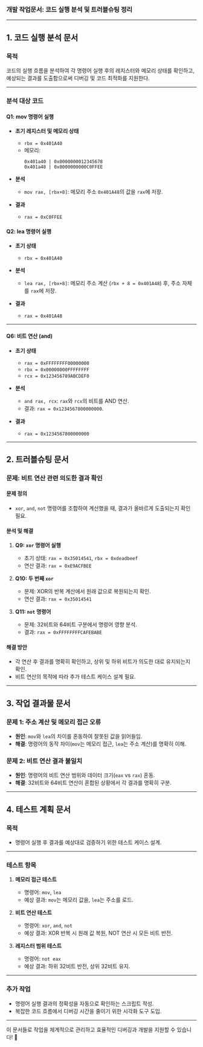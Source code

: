 ### 개발 작업문서: 코드 실행 분석 및 트러블슈팅 정리

---

## **1. 코드 실행 분석 문서**

### **목적**
코드의 실행 흐름을 분석하여 각 명령어 실행 후의 레지스터와 메모리 상태를 확인하고, 예상되는 결과를 도출함으로써 디버깅 및 코드 최적화를 지원한다.

---

### **분석 대상 코드**

#### **Q1: mov 명령어 실행**
- **초기 레지스터 및 메모리 상태**
  - `rbx = 0x401A40`
  - 메모리:
    ```
    0x401a40 | 0x0000000012345678
    0x401a48 | 0x0000000000C0FFEE
    ```

- **분석**
  - `mov rax, [rbx+8]`: 메모리 주소 `0x401A48`의 값을 `rax`에 저장.

- **결과**
  - `rax = 0xC0FFEE`

#### **Q2: lea 명령어 실행**
- **초기 상태**
  - `rbx = 0x401A40`

- **분석**
  - `lea rax, [rbx+8]`: 메모리 주소 계산 (`rbx + 8 = 0x401A48`) 후, 주소 자체를 `rax`에 저장.

- **결과**
  - `rax = 0x401A48`

---

#### **Q6: 비트 연산 (and)**
- **초기 상태**
  - `rax = 0xFFFFFFFF00000000`
  - `rbx = 0x00000000FFFFFFFF`
  - `rcx = 0x123456789ABCDEF0`

- **분석**
  - `and rax, rcx`: `rax`와 `rcx`의 비트를 AND 연산.
  - 결과: `rax = 0x1234567800000000`.

- **결과**
  - `rax = 0x1234567800000000`

---

## **2. 트러블슈팅 문서**

### **문제: 비트 연산 관련 의도한 결과 확인**

#### **문제 정의**
- `xor`, `and`, `not` 명령어를 조합하여 계산했을 때, 결과가 올바르게 도출되는지 확인 필요.

#### **분석 및 해결**
1. **Q9: `xor` 명령어 실행**
   - 초기 상태: `rax = 0x35014541`, `rbx = 0xdeadbeef`
   - 연산 결과: `rax = 0xE9ACFBEE`

2. **Q10: 두 번째 `xor`**
   - 문제: XOR의 반복 계산에서 원래 값으로 복원되는지 확인.
   - 연산 결과: `rax = 0x35014541`

3. **Q11: `not` 명령어**
   - 문제: 32비트와 64비트 구분에서 명령어 영향 분석.
   - 결과: `rax = 0xFFFFFFFFCAFEBABE`

#### **해결 방안**
- 각 연산 후 결과를 명확히 확인하고, 상위 및 하위 비트가 의도한 대로 유지되는지 확인.
- 비트 연산의 목적에 따라 추가 테스트 케이스 설계 필요.

---

## **3. 작업 결과물 문서**

### **문제 1: 주소 계산 및 메모리 접근 오류**
- **원인**: `mov`와 `lea`의 차이를 혼동하여 잘못된 값을 읽어들임.
- **해결**: 명령어의 동작 차이(`mov`는 메모리 접근, `lea`는 주소 계산)를 명확히 이해.

### **문제 2: 비트 연산 결과 불일치**
- **원인**: 명령어의 비트 연산 범위와 데이터 크기(`eax` vs `rax`) 혼동.
- **해결**: 32비트와 64비트 연산이 혼합된 상황에서 각 결과를 명확히 구분.

---

## **4. 테스트 계획 문서**

### **목적**
- 명령어 실행 후 결과를 예상대로 검증하기 위한 테스트 케이스 설계.

---

### **테스트 항목**
1. **메모리 접근 테스트**
   - 명령어: `mov`, `lea`
   - 예상 결과: `mov`는 메모리 값을, `lea`는 주소를 로드.

2. **비트 연산 테스트**
   - 명령어: `xor`, `and`, `not`
   - 예상 결과: XOR 반복 시 원래 값 복원, NOT 연산 시 모든 비트 반전.

3. **레지스터 범위 테스트**
   - 명령어: `not eax`
   - 예상 결과: 하위 32비트 반전, 상위 32비트 유지.

---

### **추가 작업**
- 명령어 실행 결과의 정확성을 자동으로 확인하는 스크립트 작성.
- 복잡한 코드 흐름에서 디버깅 시간을 줄이기 위한 시각화 도구 도입.

---

이 문서들로 작업을 체계적으로 관리하고 효율적인 디버깅과 개발을 지원할 수 있습니다! 🚀